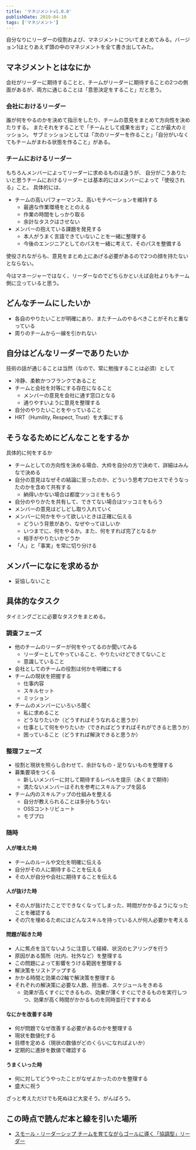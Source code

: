 ```yaml
---
title: 'マネジメントv1.0.0'
publishDate: 2019-04-10
tags: ['マネジメント']
---
```


自分なりにリーダーの役割および、マネジメントについてまとめてみる。バージョン1はとりあえず頭の中のマネジメントを全て書き出してみた。

## マネジメントとはなにか
会社がリーダーに期待することと、チームがリーダーに期待することの2つの側面があるが、両方に通じることは「意思決定をすること」だと思う。

### 会社におけるリーダー

誰が何をやるのかを決めて指示をしたり、チームの意見をまとめて方向性を決めたりする。
またそれをすることで「チームとして成果を出す」ことが最大のミッション。
サブミッションとしては「次のリーダーを作ること」「自分がいなくてもチームがまわる状態を作ること」がある。

### チームにおけるリーダー
もちろんメンバーによってリーダーに求めるものは違うが、
自分がこうありたいと思うチームにおけるリーダーとは基本的にはメンバーによって「使役される」こと。
具体的には、

- チームの高いパフォーマンス、高いモチベーションを維持する
    - 最適な作業環境をととのえる
    - 作業の時間をしっかり取る
    - 余計なタスクはさせない
- メンバーの抱えている課題を発見する
    - 本人がうまく言語できていないことを一緒に整理する
    - 今後のエンジニアとしてのパスを一緒に考えて、そのパスを整備する

使役されながらも、意見をまとめ上にあげる必要があるので2つの顔を持たないとならない。

今はマネージャーではなく、リーダーなのでどちらかといえば会社よりもチーム側に立っていると思う。

## どんなチームにしたいか
- 各自のやりたいことが明確にあり、またチームのやるべきことがそれと重なっている
- 周りのチームから一線を引かれない

## 自分はどんなリーダーでありたいか
技術の話が通じることは当然（なので、常に勉強することは必須）として

- 冷静、柔軟かつフランクであること
- チームと会社を対等にする存在になること
    - メンバーの意見を会社に通す窓口となる
    - 通りやすいように意見を整理する
- 自分のやりたいことをやっていること
- HRT（Humility, Respect, Trust）を大事にする

## そうなるためにどんなことをするか
具体的に何をするか

- チームとしての方向性を決める場合、大枠を自分の方で決めて、詳細はみんなで決める
- 自分の意見はなぜその結論に至ったのか、どういう思考プロセスでそうなったのかを含めて共有する
    - 納得いかない場合は都度ツッコミをもらう
- 自分のやりかたを共有して、できてない場合はツッコミをもらう
- メンバーの意見はどしどし取り入れていく
- メンバーに何かをやって欲しいときは正確に伝える
    - どういう背景があり、なぜやってほしいか
    - いつまでに、何をやるか。また、何をすれば完了となるか
    - 相手がやりたいかどうか
- 「人」と「事実」を常に切り分ける

## メンバーになにを求めるか
- 妥協しないこと

## 具体的なタスク
タイミングごとに必要なタスクをまとめる。

### 調査フェーズ
- 他のチームのリーダーが何をやってるのか聞いてみる
    - リーダーとしてやっていること、やりたいけどできてないこと
    - 意識していること
- 会社としてのチームの役割は何かを明確にする
- チームの現状を把握する
    - 仕事内容
    - スキルセット
    - ミッション
- チームのメンバーにいろいろ聞く
    - 私に求めること
    - どうなりたいか（どうすればそうなれると思うか）
    - 仕事として何をやりたいか（できればどうすればそれができると思うか）
    - 困っていること（どうすれば解決できると思うか）

### 整理フェーズ
- 役割と現状を照らし合わせて、余計なもの・足りないものを整理する
- 募集要項をつくる
    - 新しいメンバーに対して期待するレベルを提示（あくまで期待）
    - 満たないメンバーはそれを参考にスキルアップを図る
- チーム内のスキルアップの仕組みを整える
    - 自分が教えられることは多分もうない
    - OSSコントリビュート
    - モブプロ

### 随時

#### 人が増えた時
- チームのルールや文化を明確に伝える
- 自分がその人に期待することを伝える
- その人が自分や会社に期待することを伝える

#### 人が抜けた時
- その人が抜けたことでできなくなってしまった、時間がかかるようになったことを確認する
- その穴を埋めるためにはどんなスキルを持っている人が何人必要かを考える

#### 問題が起きた時
- 人に焦点を当てないように注意して経緯、状況のヒアリングを行う
- 原因がある箇所（社内、社外など）を整理する
- この問題によって影響をうける範囲を整理する
- 解決策をリストアップする
- かかる時間と効果の2軸で解決策を整理する
- それぞれの解決策に必要な人数、担当者、スケジュールをきめる
    - 効果が高くすぐにできるもの、効果が薄くすぐにできるものを実行しつつ、効果が高く時間がかかるものを同時並行ですすめる

#### なにかを改善する時
- 何が問題でなぜ改善する必要があるのかを整理する
- 現状を数値化する
- 目標を定める（現状の数値がどのくらいになればよいか）
- 定期的に進捗を数値で確認する

#### うまくいった時
- 何に対してどうやったことがなぜよかったのかを整理する
- 盛大に祝う

ざっと考えただけでも死ぬほど大変そう。がんばろう。

## この時点で読んだ本と線を引いた場所

- [スモール・リーダーシップ チームを育てながらゴールに導く「協調型」リーダー](/スモール・リーダーシップ/)
